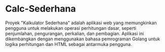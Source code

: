 # Calc-Sederhana

Proyek "Kalkulator Sederhana" adalah aplikasi web yang memungkinkan pengguna untuk melakukan operasi perhitungan dasar, seperti penjumlahan, pengurangan, perkalian, dan pembagian. Aplikasi ini dikembangkan dengan menggunakan bahasa pemrograman Golang untuk logika perhitungan dan HTML sebagai antarmuka pengguna.
